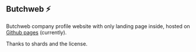 ## Butchweb ⚡️

Butchweb company profile website with only landing page inside, hosted on [Github pages](https://butchlab.github.io/Butchweb/) (currently).

Thanks to shards and the license.
